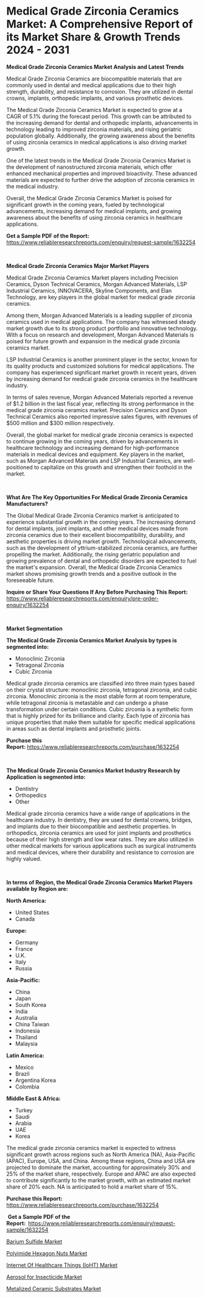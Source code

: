 <p><h1>Medical Grade Zirconia Ceramics Market: A Comprehensive Report of its Market Share & Growth Trends 2024 - 2031</h1></p><p><strong>Medical Grade Zirconia Ceramics Market Analysis and Latest Trends</strong></p>
<p><p>Medical Grade Zirconia Ceramics are biocompatible materials that are commonly used in dental and medical applications due to their high strength, durability, and resistance to corrosion. They are utilized in dental crowns, implants, orthopedic implants, and various prosthetic devices.</p><p>The Medical Grade Zirconia Ceramics Market is expected to grow at a CAGR of 5.1% during the forecast period. This growth can be attributed to the increasing demand for dental and orthopedic implants, advancements in technology leading to improved zirconia materials, and rising geriatric population globally. Additionally, the growing awareness about the benefits of using zirconia ceramics in medical applications is also driving market growth.</p><p>One of the latest trends in the Medical Grade Zirconia Ceramics Market is the development of nanostructured zirconia materials, which offer enhanced mechanical properties and improved bioactivity. These advanced materials are expected to further drive the adoption of zirconia ceramics in the medical industry.</p><p>Overall, the Medical Grade Zirconia Ceramics Market is poised for significant growth in the coming years, fueled by technological advancements, increasing demand for medical implants, and growing awareness about the benefits of using zirconia ceramics in healthcare applications.</p></p>
<p><strong>Get a Sample PDF of the Report:&nbsp;</strong> <a href="https://www.reliableresearchreports.com/enquiry/request-sample/1632254">https://www.reliableresearchreports.com/enquiry/request-sample/1632254</a></p>
<p>&nbsp;</p>
<p><strong>Medical Grade Zirconia Ceramics Major Market Players</strong></p>
<p><p>Medical Grade Zirconia Ceramics Market players including Precision Ceramics, Dyson Technical Ceramics, Morgan Advanced Materials, LSP Industrial Ceramics, INNOVACERA, Skyline Components, and Elan Technology, are key players in the global market for medical grade zirconia ceramics.</p><p>Among them, Morgan Advanced Materials is a leading supplier of zirconia ceramics used in medical applications. The company has witnessed steady market growth due to its strong product portfolio and innovative technology. With a focus on research and development, Morgan Advanced Materials is poised for future growth and expansion in the medical grade zirconia ceramics market.</p><p>LSP Industrial Ceramics is another prominent player in the sector, known for its quality products and customized solutions for medical applications. The company has experienced significant market growth in recent years, driven by increasing demand for medical grade zirconia ceramics in the healthcare industry.</p><p>In terms of sales revenue, Morgan Advanced Materials reported a revenue of $1.2 billion in the last fiscal year, reflecting its strong performance in the medical grade zirconia ceramics market. Precision Ceramics and Dyson Technical Ceramics also reported impressive sales figures, with revenues of $500 million and $300 million respectively.</p><p>Overall, the global market for medical grade zirconia ceramics is expected to continue growing in the coming years, driven by advancements in healthcare technology and increasing demand for high-performance materials in medical devices and equipment. Key players in the market, such as Morgan Advanced Materials and LSP Industrial Ceramics, are well-positioned to capitalize on this growth and strengthen their foothold in the market.</p></p>
<p>&nbsp;</p>
<p><strong>What Are The Key Opportunities For Medical Grade Zirconia Ceramics Manufacturers?</strong></p>
<p><p>The Global Medical Grade Zirconia Ceramics market is anticipated to experience substantial growth in the coming years. The increasing demand for dental implants, joint implants, and other medical devices made from zirconia ceramics due to their excellent biocompatibility, durability, and aesthetic properties is driving market growth. Technological advancements, such as the development of yttrium-stabilized zirconia ceramics, are further propelling the market. Additionally, the rising geriatric population and growing prevalence of dental and orthopedic disorders are expected to fuel the market's expansion. Overall, the Medical Grade Zirconia Ceramics market shows promising growth trends and a positive outlook in the foreseeable future.</p></p>
<p><strong>Inquire or Share Your Questions If Any Before Purchasing This Report:</strong> <a href="https://www.reliableresearchreports.com/enquiry/pre-order-enquiry/1632254">https://www.reliableresearchreports.com/enquiry/pre-order-enquiry/1632254</a></p>
<p>&nbsp;</p>
<p><strong>Market Segmentation</strong></p>
<p><strong>The Medical Grade Zirconia Ceramics Market Analysis by types is segmented into:</strong></p>
<p><ul><li>Monoclinic Zirconia</li><li>Tetragonal Zirconia</li><li>Cubic Zirconia</li></ul></p>
<p><p>Medical grade zirconia ceramics are classified into three main types based on their crystal structure: monoclinic zirconia, tetragonal zirconia, and cubic zirconia. Monoclinic zirconia is the most stable form at room temperature, while tetragonal zirconia is metastable and can undergo a phase transformation under certain conditions. Cubic zirconia is a synthetic form that is highly prized for its brilliance and clarity. Each type of zirconia has unique properties that make them suitable for specific medical applications in areas such as dental implants and prosthetic joints.</p></p>
<p><strong>Purchase this Report:&nbsp;</strong><a href="https://www.reliableresearchreports.com/purchase/1632254">https://www.reliableresearchreports.com/purchase/1632254</a></p>
<p>&nbsp;</p>
<p><strong>The Medical Grade Zirconia Ceramics Market Industry Research by Application is segmented into:</strong></p>
<p><ul><li>Dentistry</li><li>Orthopedics</li><li>Other</li></ul></p>
<p><p>Medical grade zirconia ceramics have a wide range of applications in the healthcare industry. In dentistry, they are used for dental crowns, bridges, and implants due to their biocompatible and aesthetic properties. In orthopedics, zirconia ceramics are used for joint implants and prosthetics because of their high strength and low wear rates. They are also utilized in other medical markets for various applications such as surgical instruments and medical devices, where their durability and resistance to corrosion are highly valued.</p></p>
<p>&nbsp;</p>
<p><strong>In terms of Region, the Medical Grade Zirconia Ceramics Market Players available by Region are:</strong></p>
<p>
    <p> <strong> North America: </strong>
        <ul>
            <li>United States</li>
            <li>Canada</li>
        </ul>
        </p> 
    <p> <strong> Europe: </strong>
        <ul>
            <li>Germany</li>
            <li>France</li>
            <li>U.K.</li>
            <li>Italy</li>
            <li>Russia</li>
        </ul>
        </p> 
    <p> <strong> Asia-Pacific: </strong>
        <ul>
            <li>China</li>
            <li>Japan</li>
            <li>South Korea</li>
            <li>India</li>
            <li>Australia</li>
            <li>China Taiwan</li>
            <li>Indonesia</li>
            <li>Thailand</li>
            <li>Malaysia</li>
        </ul>
        </p> 
    <p> <strong> Latin America: </strong>
        <ul>
            <li>Mexico</li>
            <li>Brazil</li>
            <li>Argentina Korea</li>
            <li>Colombia</li>
        </ul>
        </p> 
    <p> <strong> Middle East & Africa: </strong>
        <ul>
            <li>Turkey</li>
            <li>Saudi</li>
            <li>Arabia</li>
            <li>UAE</li>
            <li>Korea</li>
        </ul>
    </p>
    </p>
<p><p>The medical grade zirconia ceramics market is expected to witness significant growth across regions such as North America (NA), Asia-Pacific (APAC), Europe, USA, and China. Among these regions, China and USA are projected to dominate the market, accounting for approximately 30% and 25% of the market share, respectively. Europe and APAC are also expected to contribute significantly to the market growth, with an estimated market share of 20% each. NA is anticipated to hold a market share of 15%.</p></p>
<p><strong>Purchase this Report: </strong><a href="https://www.reliableresearchreports.com/purchase/1632254">https://www.reliableresearchreports.com/purchase/1632254</a></p>
<p>&nbsp;<strong>Get a Sample PDF of the Report:&nbsp;&nbsp;</strong><a href="https://www.reliableresearchreports.com/enquiry/request-sample/1632254">https://www.reliableresearchreports.com/enquiry/request-sample/1632254</a></p>
<p><strong></strong></p>
<p><p><a href="https://view.publitas.com/reportprime-1/barium-sulfide-market-research-report-forecasted-for-period-from-2024-2031-by-market-type-market-application-and-region/">Barium Sulfide Market</a></p><p><a href="https://valiant-lunge-8fe.notion.site/Polyimide-Hexagon-Nuts-Market-A-Comprehensive-Report-of-its-Market-Share-Growth-Trends-2024-203-dde9a6652e9a4a0d82846d78a0e0301e">Polyimide Hexagon Nuts Market</a></p><p><a href="https://artistic-helicopter-ca9.notion.site/Internet-Of-Healthcare-Things-IoHT-Market-Research-Report-The-Key-To-Successful-Business-Strategy-60b4c24164f04ab8b35f9ca48f0abfd8">Internet Of Healthcare Things (IoHT) Market</a></p><p><a href="https://picayune-night-cbd.notion.site/Aerosol-for-Insecticide-Market-Research-Report-Reveals-The-Latest-Trends-And-Opportunities-of-this-M-e962faff9b784edc9aea408807b9c580">Aerosol for Insecticide Market</a></p><p><a href="https://view.publitas.com/reportprime-1/metalized-ceramic-substrates-market-size-market-trends-and-growth-outlook-forecasted-for-period-from-2024-to-2031/">Metalized Ceramic Substrates Market</a></p></p>